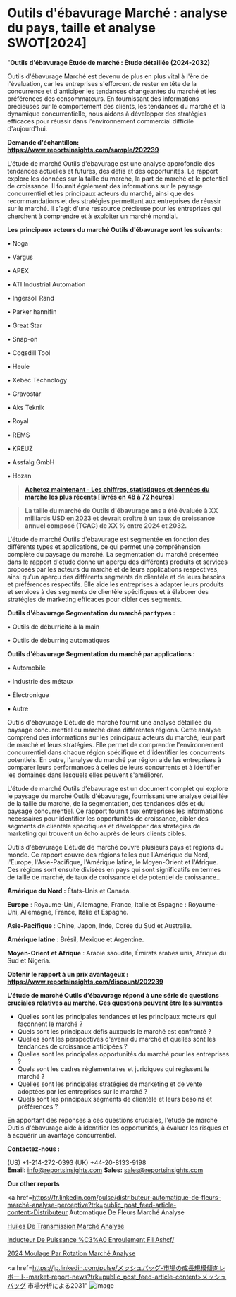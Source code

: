 # Outils d'ébavurage Marché : analyse du pays, taille et analyse SWOT[2024]

"<strong>Outils d'ébavurage Étude de marché : Étude détaillée (2024-2032)</strong>

Outils d'ébavurage Marché est devenu de plus en plus vital à l'ère de l'évaluation, car les entreprises s'efforcent de rester en tête de la concurrence et d'anticiper les tendances changeantes du marché et les préférences des consommateurs. En fournissant des informations précieuses sur le comportement des clients, les tendances du marché et la dynamique concurrentielle, nous aidons à développer des stratégies efficaces pour réussir dans l'environnement commercial difficile d'aujourd'hui.

<strong>Demande d'échantillon: <a href=https://www.reportsinsights.com/sample/202239>https://www.reportsinsights.com/sample/202239</a></strong>

L'étude de marché Outils d'ébavurage est une analyse approfondie des tendances actuelles et futures, des défis et des opportunités. Le rapport explore les données sur la taille du marché, la part de marché et le potentiel de croissance. Il fournit également des informations sur le paysage concurrentiel et les principaux acteurs du marché, ainsi que des recommandations et des stratégies permettant aux entreprises de réussir sur le marché. Il s'agit d'une ressource précieuse pour les entreprises qui cherchent à comprendre et à exploiter un marché mondial.

<strong>Les principaux acteurs du marché Outils d'ébavurage sont les suivants:</strong>

• Noga

• Vargus

• APEX

• ATI Industrial Automation

• Ingersoll Rand

• Parker hannifin

• Great Star

• Snap-on

• Cogsdill Tool

• Heule

• Xebec Technology

• Gravostar

• Aks Teknik

• Royal

• REMS

• KREUZ

• Assfalg GmbH

• Hozan
<blockquote><a href=https://www.reportsinsights.com/buynow/202239><span style=text-decoration: underline;><strong>Achetez maintenant - Les chiffres, statistiques et données du marché les plus récents [livrés en 48 à 72 heures]</strong></span></a></blockquote>
<blockquote><span style=text-decoration: underline;><strong>La taille du marché de Outils d'ébavurage ans a été évaluée à XX milliards USD en 2023 et devrait croître à un taux de croissance annuel composé (TCAC) de XX % entre 2024 et 2032.</strong></span></blockquote>
L'étude de marché Outils d'ébavurage est segmentée en fonction des différents types et applications, ce qui permet une compréhension complète du paysage du marché. La segmentation du marché présentée dans le rapport d'étude donne un aperçu des différents produits et services proposés par les acteurs du marché et de leurs applications respectives, ainsi qu'un aperçu des différents segments de clientèle et de leurs besoins et préférences respectifs. Elle aide les entreprises à adapter leurs produits et services à des segments de clientèle spécifiques et à élaborer des stratégies de marketing efficaces pour cibler ces segments.

<strong>Outils d'ébavurage Segmentation du marché par types :</strong>

• Outils de déburricité à la main

• Outils de déburring automatiques

<strong>Outils d'ébavurage Segmentation du marché par applications :</strong>

• Automobile

• Industrie des métaux

• Électronique

• Autre

Outils d'ébavurage L'étude de marché fournit une analyse détaillée du paysage concurrentiel du marché dans différentes régions. Cette analyse comprend des informations sur les principaux acteurs du marché, leur part de marché et leurs stratégies. Elle permet de comprendre l'environnement concurrentiel dans chaque région spécifique et d'identifier les concurrents potentiels. En outre, l'analyse du marché par région aide les entreprises à comparer leurs performances à celles de leurs concurrents et à identifier les domaines dans lesquels elles peuvent s'améliorer.

L'étude de marché Outils d'ébavurage est un document complet qui explore le paysage du marché Outils d'ébavurage, fournissant une analyse détaillée de la taille du marché, de la segmentation, des tendances clés et du paysage concurrentiel. Ce rapport fournit aux entreprises les informations nécessaires pour identifier les opportunités de croissance, cibler des segments de clientèle spécifiques et développer des stratégies de marketing qui trouvent un écho auprès de leurs clients cibles.

Outils d'ébavurage L'étude de marché couvre plusieurs pays et régions du monde. Ce rapport couvre des régions telles que l'Amérique du Nord, l'Europe, l'Asie-Pacifique, l'Amérique latine, le Moyen-Orient et l'Afrique. Ces régions sont ensuite divisées en pays qui sont significatifs en termes de taille de marché, de taux de croissance et de potentiel de croissance..

<strong>Amérique du Nord :</strong> États-Unis et Canada.

<strong>Europe</strong> : Royaume-Uni, Allemagne, France, Italie et Espagne : Royaume-Uni, Allemagne, France, Italie et Espagne.

<strong>Asie-Pacifique</strong> : Chine, Japon, Inde, Corée du Sud et Australie.

<strong>Amérique latine</strong> : Brésil, Mexique et Argentine.

<strong>Moyen-Orient et Afrique</strong> : Arabie saoudite, Émirats arabes unis, Afrique du Sud et Nigeria.

<strong>Obtenir le rapport à un prix avantageux : <a href=https://www.reportsinsights.com/discount/202239>https://www.reportsinsights.com/discount/202239</a></strong>

<strong>L'étude de marché Outils d'ébavurage répond à une série de questions cruciales relatives au marché. Ces questions peuvent être les suivantes</strong>
<ul>
  <li>Quelles sont les principales tendances et les principaux moteurs qui façonnent le marché ?</li>
  <li>Quels sont les principaux défis auxquels le marché est confronté ?</li>
  <li>Quelles sont les perspectives d'avenir du marché et quelles sont les tendances de croissance anticipées ?</li>
  <li>Quelles sont les principales opportunités du marché pour les entreprises ?</li>
  <li>Quels sont les cadres réglementaires et juridiques qui régissent le marché ?</li>
  <li>Quelles sont les principales stratégies de marketing et de vente adoptées par les entreprises sur le marché ?</li>
  <li>Quels sont les principaux segments de clientèle et leurs besoins et préférences ?</li>
</ul>
En apportant des réponses à ces questions cruciales, l'étude de marché Outils d'ébavurage aide à identifier les opportunités, à évaluer les risques et à acquérir un avantage concurrentiel.

<strong>Contactez-nous :</strong>

(US) +1-214-272-0393
(UK) +44-20-8133-9198
<strong>Email:</strong> <a>info@reportsinsights.com</a>
<strong>Sales:</strong> <a>sales@reportsinsights.com</a>

<strong>Our other reports</strong>

<a href=https://fr.linkedin.com/pulse/distributeur-automatique-de-fleurs-marché-analyse-perceptive?trk=public_post_feed-article-content>Distributeur Automatique De Fleurs Marché Analyse</a>

<a href=https://www.linkedin.com/pulse/huiles-de-transmission-march%C3%A9-rapport-analyse-whmnf/>Huiles De Transmission Marché Analyse</a>

<a href=https://www.linkedin.com/pulse/inducteur-de-puissance-%C3%A0-enroulement-fil-ashcf/>Inducteur De Puissance %C3%A0 Enroulement Fil Ashcf/</a>

<a href=https://www.linkedin.com/pulse/2024-moulage-par-rotation-march%C3%A9-de-rapport-analyse-789gc/>2024 Moulage Par Rotation Marché Analyse</a>

<a href=https://jp.linkedin.com/pulse/メッシュバッグ-市場の成長規模傾向レポート-market-report-news?trk=public_post_feed-article-content>メッシュバッグ 市場分析による2031</a>"
![image](https://github.com/daminid12/RImarketTech/assets/158430485/5fd5890e-f85a-4c7e-b23f-2f61d50f40f0)
